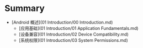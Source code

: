 # Summary

* [Android 概述](01 Introduction/00 Introduction.md)
  * [应用基础](01 Introduction/01 Application Fundamentals.md)
  * [设备兼容](01 Introduction/02 Device Compatibility.md)
  * [系统权限](01 Introduction/03 System Permissions.md)
